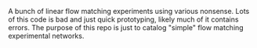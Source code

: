 A bunch of linear flow matching experiments using various nonsense. Lots of this code is bad and just quick prototyping, likely much of it contains errors. The purpose of this repo is just to catalog "simple" flow matching experimental networks.
